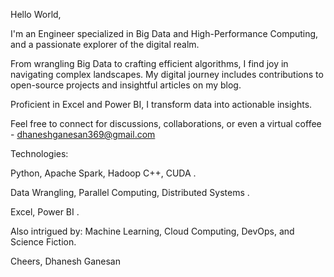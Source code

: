 Hello World,

I'm an Engineer specialized in Big Data and High-Performance Computing, and a passionate explorer of the digital realm.

From wrangling Big Data to crafting efficient algorithms, I find joy in navigating complex landscapes. My digital journey includes contributions to open-source projects and insightful articles on my blog.

Proficient in Excel and Power BI, I transform data into actionable insights. 

Feel free to connect for discussions, collaborations, or even a virtual coffee - dhaneshganesan369@gmail.com

Technologies:

Python, Apache Spark, Hadoop
C++, CUDA .

Data Wrangling, Parallel Computing, Distributed Systems .

Excel, Power BI .

Also intrigued by:
Machine Learning, Cloud Computing, DevOps, and Science Fiction.

Cheers,
Dhanesh Ganesan
